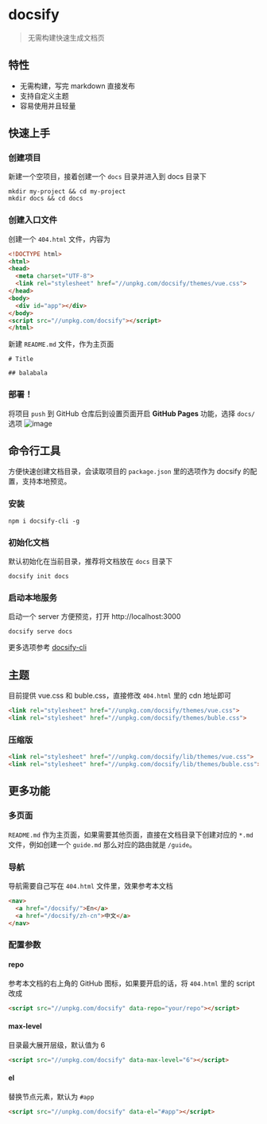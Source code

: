 # docsify

> 无需构建快速生成文档页

## 特性
- 无需构建，写完 markdown 直接发布
- 支持自定义主题
- 容易使用并且轻量

## 快速上手

### 创建项目
新建一个空项目，接着创建一个 `docs` 目录并进入到 docs 目录下
```shell
mkdir my-project && cd my-project
mkdir docs && cd docs
```

### 创建入口文件
创建一个 `404.html` 文件，内容为
```html
<!DOCTYPE html>
<html>
<head>
  <meta charset="UTF-8">
  <link rel="stylesheet" href="//unpkg.com/docsify/themes/vue.css">
</head>
<body>
  <div id="app"></div>
</body>
<script src="//unpkg.com/docsify"></script>
</html>
```

新建 `README.md` 文件，作为主页面

```
# Title

## balabala
```

### 部署！
将项目 `push` 到 GitHub 仓库后到设置页面开启 **GitHub Pages** 功能，选择 `docs/` 选项
![image](https://cloud.githubusercontent.com/assets/7565692/20639058/e65e6d22-b3f3-11e6-9b8b-6309c89826f2.png)

## 命令行工具

方便快速创建文档目录，会读取项目的 `package.json` 里的选项作为 docsify 的配置，支持本地预览。

### 安装
```shell
npm i docsify-cli -g
```

### 初始化文档

默认初始化在当前目录，推荐将文档放在 `docs` 目录下
```shell
docsify init docs
```

### 启动本地服务
启动一个 server 方便预览，打开 http://localhost:3000
```shell
docsify serve docs
```

更多选项参考 [docsify-cli](https://github.com/QingWei-Li/docsify-cli)

## 主题
目前提供 vue.css 和 buble.css，直接修改 `404.html` 里的 cdn 地址即可
```html
<link rel="stylesheet" href="//unpkg.com/docsify/themes/vue.css">
<link rel="stylesheet" href="//unpkg.com/docsify/themes/buble.css">
```

### 压缩版

```html
<link rel="stylesheet" href="//unpkg.com/docsify/lib/themes/vue.css">
<link rel="stylesheet" href="//unpkg.com/docsify/lib/themes/buble.css">
```

## 更多功能

### 多页面
`README.md` 作为主页面，如果需要其他页面，直接在文档目录下创建对应的 `*.md` 文件，例如创建一个 `guide.md` 那么对应的路由就是 `/guide`。

### 导航
导航需要自己写在 `404.html` 文件里，效果参考本文档

```html
<nav>
  <a href="/docsify/">En</a>
  <a href="/docsify/zh-cn">中文</a>
</nav>
```

### 配置参数

#### repo
参考本文档的右上角的 GitHub 图标，如果要开启的话，将 `404.html` 里的 script 改成

```html
<script src="//unpkg.com/docsify" data-repo="your/repo"></script>
```

#### max-level
目录最大展开层级，默认值为 6

```html
<script src="//unpkg.com/docsify" data-max-level="6"></script>
```

#### el
替换节点元素，默认为 `#app`
```html
<script src="//unpkg.com/docsify" data-el="#app"></script>
```


